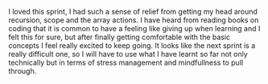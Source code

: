 I loved this sprint, I had such a sense of relief from getting my head around recursion, scope and the array actions. I have heard from reading books on coding that it is common to have a feeling like giving up when learning and I felt this for sure, but after finally getting comfortable with the basic concepts I feel really excited to keep going.
It looks like the next sprint is a really difficult one, so I will have to use what I have learnt so far not only technically but in terms of stress management and mindfullness to pull through.